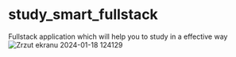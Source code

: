 # study_smart_fullstack
 Fullstack application which will help you to study in a effective way 
![Zrzut ekranu 2024-01-18 124129](https://github.com/Mttt7/study_smart_fullstack/assets/102900827/53222111-ba90-4b7c-a295-d53c337257a7)
